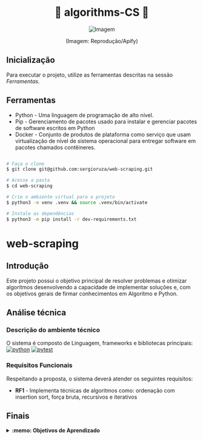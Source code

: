 # <h1 align="center">🧮 algorithms-CS 🧮</h1>
<div align="center">
  <figure>
    <img src="https://t.ctcdn.com.br/SguFNe3FLxuxZztKp1DNUUsnXh8=/660x0/smart/i520014.png" alt="Imagem" />
  </figure>
    <p>(Imagem: Reprodução/Apify)</p>
</div>



## Inicialização
Para executar o projeto, utilize as ferramentas descritas na sessão *Ferramentas*.

## Ferramentas
* Python - Uma linguagem de programação de alto nível.
* Pip - Gerenciamento de pacotes usado para instalar e gerenciar pacotes de software escritos em Python
* Docker - Conjunto de produtos de plataforma como serviço que usam virtualização de nível de sistema operacional para entregar software em pacotes chamados contêineres. 
```bash

# Faça o clone
$ git clone git@github.com:sergioruza/web-scraping.git

# Acesse a pasta
$ cd web-scraping

# Crie o ambiente virtual para o projeto
$ python3 -m venv .venv && source .venv/bin/activate

# Instale as dependências
$ python3 -m pip install -r dev-requirements.txt
```
# web-scraping

## Introdução

Este projeto possui o objetivo principal de resolver problemas e otimizar algoritmos desenvolvendo a capacidade de implementar soluções e,
com os objetivos gerais de firmar conhecimentos em Algoritmo e Python.

## Análise técnica

### Descrição do ambiente técnico

O sistema é composto de Linguagem, frameworks e bibliotecas principais:  
[![python][python]][python-url]
[![pytest][pytest]][pytest-url]

### Requisitos Funcionais
Respeitando a proposta, o sistema deverá atender os seguintes requisitos:

* **RF1** - Implementa técnicas de algoritmos como: ordenação com insertion sort, força bruta, recursivos e iterativos

## Finais
<details>
 <summary><strong>:memo: Objetivos de Aprendizado</strong></summary><br /> 

- Aprimorar Python;

- Lógica;

- Capacidade de interpretação de um código legado;
  
- Extrair dados de conteúdo HTML;
  
- Capacidade de otimizar a resolução de problemas;

- Resolver problemas/Otimizar algoritmos;

</details>


[python]: https://img.shields.io/badge/-python-3776AB?style=for-the-badge&logo=python&logoColor=black
[python-url]: https://www.python.org/

[pytest]: https://img.shields.io/badge/-pytest-0A9EDC?style=for-the-badge&logo=pytest&logoColor=black
[pytest-url]: https://docs.pytest.org/en/7.3.x/

[docker]: https://img.shields.io/badge/-docker-2496ED?style=for-the-badge&logo=docker&logoColor=black
[docker-url]: https://www.docker.com/


